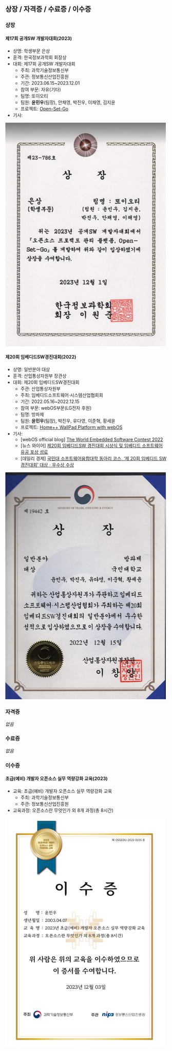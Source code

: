 ## 상장 / 자격증 / 수료증 / 이수증

### 상장

#### 제17회 공개SW 개발자대회(2023)

- 상명: 학생부문 은상
- 훈격: 한국정보과학회 회장상
- 대회: 제17회 공개SW 개발자대회
  - 주최: 과학기술정보통신부
  - 주관: 정보통신산업진흥원
  - 기간: 2023.06.15~2023.12.01
  - 참여 부문: 자유(기타)
  - 팀명: 또이오티
  - 팀원: **윤민우**(팀장), 안채영, 박진우, 이채영, 김지윤
  - 프로젝트: [Open-Set-Go](https://github.com/AgainIoT/Open-Set-Go)
- 기사:

<img src="2023-12-01.png" width="500px"/>

#### 제20회 임베디드SW경진대회(2022)

- 상명: 일반분야 대상
- 훈격: 산업통상자원부 장관상
- 대회: 제20회 임베디드SW경진대회
  - 주관: 산업통상자원부
  - 주최: 임베디드소프트웨어·시스템산업협회회
  - 기간: 2022.05.16~2022.12.15
  - 참여 부문: webOS부문(LG전자 후원)
  - 팀명: 방파제
  - 팀원: **윤민우**(팀장), 박진우, 유다영, 이준혁, 황세윤
  - 프로젝트: [Home++ WallPad Platform with webOS](https://github.com/ymw0407/2022ESWContest_webOS_3013)
- 기사:
  - [webOS official blog] [The World Embedded Software Contest 2022](https://www.webosose.org/blog/2022/12/29/embedded-sw-contest-2022/)
  - [뉴스 와이어] [제20회 임베디드SW 경진대회 시상식 및 임베디드 소프트웨어 유공 포상 성료](https://www.newswire.co.kr/newsRead.php?no=958263)
  - [데일리 경제] [국민대 소프트웨어융합대학 동아리 코스, ‘제 20회 임베디드 SW 경진대회’ 대상ㆍ우수상 수상](http://www.kdpress.co.kr/news/articleView.html?idxno=117307)

<img src="2022-12-15.jpg" width="500px"/>

### 자격증

_없음_

### 수료증

_없음_

### 이수증

#### 초급(예비) 개발자 오픈소스 실무 역량강화 교육(2023)

- 교육: 초급(예비) 개발자 오픈소스 실무 역량강화 교육
  - 주최: 과학기술정보통신부
  - 주관: 정보통신산업진흥원
- 교육과정: 오픈소스란 무엇인가 외 8개 과정(총 8시간)

<img src="2023-12-03.png" width="500px"/>
